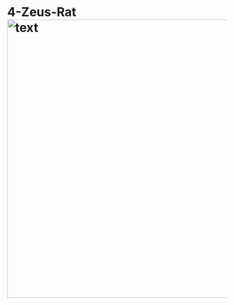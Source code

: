 # 4-Zeus-Rat<img width="640" alt="text" src="https://github.com/user-attachments/assets/951f4d1e-4e78-414e-9395-4d14ddf902b0" />
